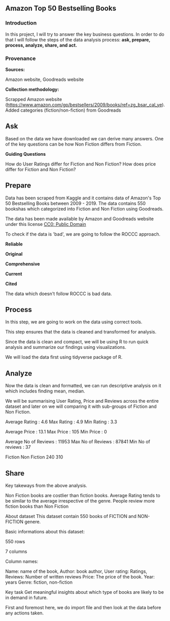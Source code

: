 
## Amazon Top 50 Bestselling Books

### Introduction

In this project, I will try to answer the key business questions. In order to do that I will follow the steps of the data analysis process: **ask, prepare, process, analyze, share, and act.**

### Provenance

**Sources:**

Amazon website, Goodreads website

**Collection methodology:**

Scrapped Amazon website 
(https://www.amazon.com/gp/bestsellers/2009/books/ref=zg_bsar_cal_ye). Added categories (fiction/non-fiction) from Goodreads

## Ask

Based on the data we have downloaded we can derive many answers. One of the key questions can be how Non Fiction differs from Fiction.

**Guiding Questions**

How do User Ratings differ for Fiction and Non Fiction?
How does price differ for Fiction and Non Fiction?

## Prepare

Data has been scraped from Kaggle and it contains data of Amazon's Top 50 Bestselling Books between 2009 - 2019. The data contains 550 bookshas which categorized into Fiction and Non Fiction using Goodreads. 

The data has been made available by Amazon and Goodreads website under this license [CC0: Public Domain](https://creativecommons.org/publicdomain/zero/1.0/)

To check if the data is 'bad', we are going to follow the ROCCC approach.

**Reliable**

**Original**

**Comprehensive**

**Current**

**Cited**

The data which doesn't follow ROCCC is bad data.

## Process

In this step, we are going to work on the data using correct tools.

This step ensures that the data is cleaned and transformed for analysis.

Since the data is clean and compact, we will be using R to run quick analysis and summarize our findings using visualizations.

We will load the data first using tidyverse package of R.


## Analyze

Now the data is clean and formatted, we can run descriptive analysis on it which includes finding mean, median.

We will be summarising User Rating, Price and Reviews across the entire dataset and later on we will comparing it with sub-groups of Fiction and Non Fiction.


Average Rating : 4.6
Max Rating : 4.9
Min Rating : 3.3


Average Price : 13.1
Max Price : 105
Min Price : 0


Average No of Reviews : 11953
Max No of Reviews : 87841
Min No of reviews : 37


Fiction Non Fiction 
240         310 

## Share

Key takeways from the above analysis.

Non Fiction books are costlier than fiction books.
Average Rating tends to be similar to the average irrespective of the genre.
People review more fiction books than Non Fiction


About dataset
This dataset contain 550 books of FICTION and NON-FICTION genere.

Basic informations about this dataset:

550 rows

7 columns

Column names:

Name: name of the book,
Author: book author,
User rating: Ratings,
Reviews: Number of written reviews
Price: The price of the book.
Year: years
Genre: fiction, non-fiction

Key task
Get meaningful insights about which type of books are likely to be in demand in future.



First and foremost here, we do import file and then look at the data before any actions taken.








